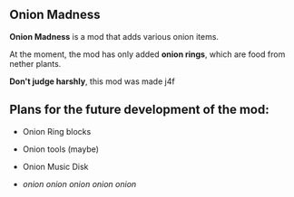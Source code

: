 ## Onion Madness
**Onion Madness** is a mod that adds various onion items. 

At the moment, the mod has only added **onion rings**, which are food from nether plants.

**Don't judge harshly**, this mod was made j4f

## Plans for the future development of the mod:
- Onion Ring blocks
  
- Onion tools (maybe)
  
- Onion Music Disk
  
- _onion onion onion onion onion_
